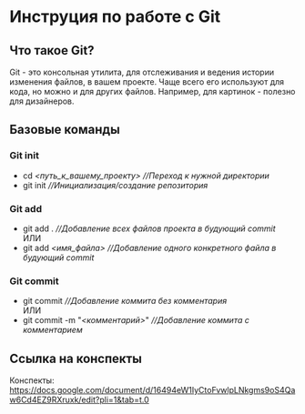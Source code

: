 # Инструция по работе с Git

## Что такое Git?

Git - это консольная утилита, для отслеживания и ведения истории изменения файлов, в вашем проекте. Чаще всего его используют для кода, но можно и для других файлов. Например, для картинок - полезно для дизайнеров.

## Базовые команды
### Git init
- cd *<путь_к_вашему_проекту>* *//Переход к нужной директории*
- git init *//Инициализация/создание репозитория*

### Git add
- git add . *//Добавление всех файлов проекта в будующий commit*
<br>ИЛИ
- git add *<имя_файла>* *//Добавление одного конкретного файла в будующий commit*

### Git commit
- git commit *//Добавление коммита без комментария*
<br>ИЛИ
- git commit -m "*<комментарий>*" *//Добавление коммита с комментарием*


## Ссылка на конспекты
Конспекты: https://docs.google.com/document/d/16494eW1IyCtoFvwlpLNkgms9oS4Qaw6Cd4EZ9RXruxk/edit?pli=1&tab=t.0